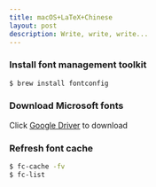 ```yaml
---
title: macOS+LaTeX+Chinese
layout: post
description: Write, write, write...
---
```


### Install font management toolkit

```bash
$ brew install fontconfig
```

### Download Microsoft fonts

Click [Google Driver](https://drive.google.com/file/d/1EZWu59X97ry3EqslNJ6ooDqcm13VRP9X/view?usp=sharing) to download

### Refresh font cache

```bash
$ fc-cache -fv
$ fc-list
```

